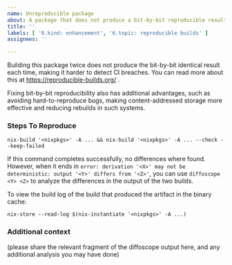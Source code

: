 ```yaml
---
name: Unreproducible package
about: A package that does not produce a bit-by-bit reproducible result each time it is built
title: ''
labels: [ '0.kind: enhancement', '6.topic: reproducible builds' ]
assignees: ''

---
```


Building this package twice does not produce the bit-by-bit identical result each time, making it harder to detect CI breaches. You can read more about this at https://reproducible-builds.org/ .

Fixing bit-by-bit reproducibility also has additional advantages, such as avoiding hard-to-reproduce bugs, making content-addressed storage more effective and reducing rebuilds in such systems.

### Steps To Reproduce

```
nix-build '<nixpkgs>' -A ... && nix-build '<nixpkgs>' -A ... --check --keep-failed
```

If this command completes successfully, no differences where found. However, when it ends in `error: derivation '<X>' may not be deterministic: output '<Y>' differs from '<Z>'`, you can use `diffoscope <Y> <Z>` to analyze the differences in the output of the two builds.

To view the build log of the build that produced the artifact in the binary cache:

```
nix-store --read-log $(nix-instantiate '<nixpkgs>' -A ...)
```

### Additional context

(please share the relevant fragment of the diffoscope output here,
and any additional analysis you may have done)
